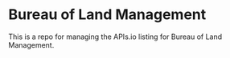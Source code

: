 # Bureau of Land Management
This is a repo for managing the APIs.io listing for Bureau of Land Management.